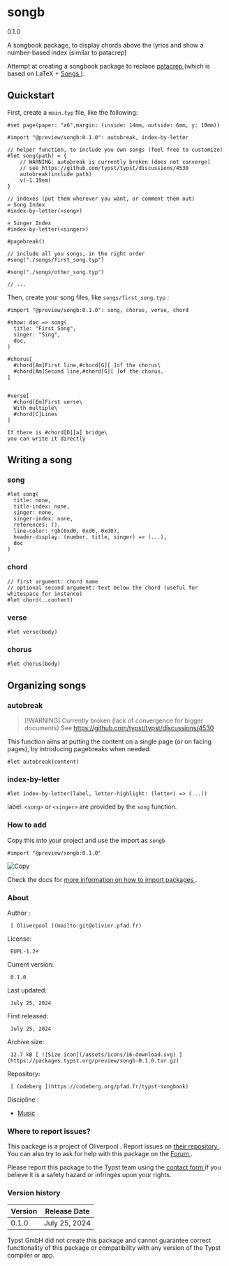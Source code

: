 #  songb

0.1.0

A songbook package, to display chords above the lyrics and show a number-based
index (similar to patacrep)

Attempt at creating a songbook package to replace [ patacrep
](https://github.com/patacrep/patacrep) (which is based on LaTeX + [ Songs
](https://songs.sourceforge.net/) ).

##  Quickstart

First, create a ` main.typ ` file, like the following:

    
    
    #set page(paper: "a6",margin: (inside: 14mm, outside: 6mm, y: 10mm))
    
    #import "@preview/songb:0.1.0": autobreak, index-by-letter
    
    // helper function, to include you own songs (feel free to customize)
    #let song(path) = {
        // WARNING: autobreak is currently broken (does not converge)
        // see https://github.com/typst/typst/discussions/4530
        autobreak(include path)
        v(-1.19em)
    }
    
    // indexes (put them wherever you want, or comment them out)
    = Song Index
    #index-by-letter(<song>)
    
    = Singer Index
    #index-by-letter(<singer>)
    
    #pagebreak()
    
    // include all you songs, in the right order
    #song("./songs/first_song.typ")
    
    #song("./songs/other_song.typ")
    
    // ...
    

Then, create your song files, like ` songs/first_song.typ ` :

    
    
    #import "@preview/songb:0.1.0": song, chorus, verse, chord
    
    #show: doc => song(
      title: "First Song",
      singer: "Sing",
      doc,
    )
    
    #chorus[
      #chord[Am]First line,#chord[G][ ]of the chorus\
      #chord[Am]Second line,#chord[G][ ]of the chorus.
    ]
    
    
    #verse[
      #chord[Em]First verse\
      With multiple\
      #chord[C]Lines
    ]
    
    If there is #chord[D][a] bridge\
    you can write it directly
    

##  Writing a song

###  song

    
    
    #let song(
      title: none,
      title-index: none,
      singer: none,
      singer-index: none,
      references: (),
      line-color: rgb(0xd0, 0xd0, 0xd0),
      header-display: (number, title, singer) => (...),
      doc
    )
    

###  chord

    
    
    // first argument: chord name
    // optional second argument: text below the chord (useful for whitespace for instance)
    #let chord(..content)
    

###  verse

    
    
    #let verse(body)
    

###  chorus

    
    
    #let chorus(body)
    

##  Organizing songs

###  autobreak

> [!WARNING] Currently broken (lack of convergence for bigger documents) See [
> https://github.com/typst/typst/discussions/4530
> ](https://github.com/typst/typst/discussions/4530)

This function aims at putting the content on a single page (or on facing
pages), by introducing pagebreaks when needed.

    
    
    #let autobreak(content)
    

###  index-by-letter

    
    
    #let index-by-letter(label, letter-highlight: (letter) => (...))
    

label: ` <song> ` or ` <singer> ` are provided by the ` song ` function.

###  How to add

Copy this into your project and use the import as  ` songb `

    
    
    #import "@preview/songb:0.1.0"

![Copy](/assets/icons/16-copy.svg)

Check the docs for  [ more information on how to import packages
](https://typst.app/docs/reference/scripting/#packages) .

###  About

Author  :

     [ Oliverpool ](mailto:git@olivier.pfad.fr)
License:

     EUPL-1.2+ 
Current version:

     0.1.0 
Last updated:

     July 25, 2024 
First released:

     July 25, 2024 
Archive size:

     12.7 kB [ ![Size icon](/assets/icons/16-download.svg) ](https://packages.typst.org/preview/songb-0.1.0.tar.gz)
Repository:

     [ Codeberg ](https://codeberg.org/pfad.fr/typst-songbook)
Discipline  :

    

  * [ Music ](https://typst.app/universe/search/?discipline=music)

###  Where to report issues?

This  package  is a project of  Oliverpool  .  Report issues on  [ their
repository ](https://codeberg.org/pfad.fr/typst-songbook) .  You can also try
to ask for help with this  package  on the  [ Forum ](https://forum.typst.app)
.

Please report this  package  to the Typst team using the  [ contact form
](https://typst.app/contact) if you believe it is a safety hazard or infringes
upon your rights.

###  Version history

Version  |  Release Date   
---|---  
0.1.0  |  July 25, 2024   
  
Typst GmbH did not create this  package  and cannot guarantee correct
functionality of this  package  or compatibility with any version of the Typst
compiler or app.

